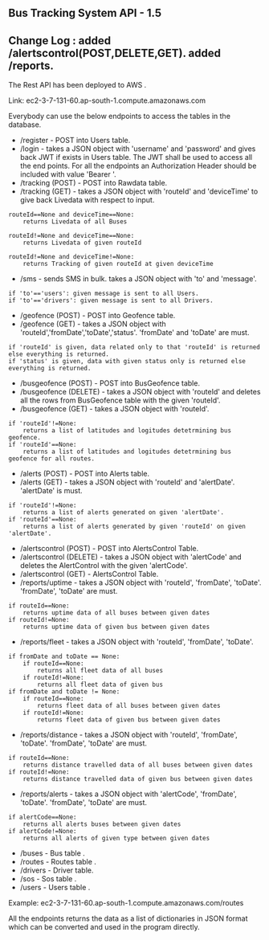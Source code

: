 Bus Tracking System API - 1.5
--------------------------------
Change Log : added /alertscontrol(POST,DELETE,GET). added /reports.
--------------------------------
The Rest API has been deployed to AWS
.

Link: ec2-3-7-131-60.ap-south-1.compute.amazonaws.com


Everybody can use the below endpoints to access the tables in the database.


* /register - POST into Users table.
* /login - takes a JSON object with 'username' and 'password' and gives back JWT if exists in Users table. The JWT shall be used to access all the end points. For all the endpoints an Authorization Header should be included with value 'Bearer <JWT>'.
* /tracking (POST) - POST into Rawdata table.
* /tracking (GET) - takes a JSON object with 'routeId' and 'deviceTime' to give back Livedata with respect to input.
```
routeId==None and deviceTime==None:
	returns Livedata of all Buses
routeId!=None and deviceTime==None:
	returns Livedata of given routeId
routeId!=None and deviceTime!=None:
	returns Tracking of given routeId at given deviceTime
```
* /sms - sends SMS in bulk. takes a JSON object with 'to' and 'message'.
```
if 'to'=='users': given message is sent to all Users.
if 'to'=='drivers': given message is sent to all Drivers.
```
* /geofence (POST) - POST into Geofence table.
* /geofence (GET) - takes a JSON object with 'routeId','fromDate','toDate','status'. 'fromDate' and 'toDate' are must.
```
if 'routeId' is given, data related only to that 'routeId' is returned else everything is returned.
if 'status' is given, data with given status only is returned else everything is returned.
```
* /busgeofence (POST) - POST into BusGeofence table.
* /busgeofence (DELETE) - takes a JSON object with 'routeId' and deletes all the rows from BusGeofence table with the given 'routeId'.
* /busgeofence (GET) - takes a JSON object with 'routeId'.
```
if 'routeId'!=None:
	returns a list of latitudes and logitudes detetrmining bus geofence.
if 'routeId'==None:
	returns a list of latitudes and logitudes detetrmining bus geofence for all routes.
```
* /alerts (POST) - POST into Alerts table.
* /alerts (GET) - takes a JSON object with 'routeId' and 'alertDate'. 'alertDate' is must.
```
if 'routeId'!=None:
	returns a list of alerts generated on given 'alertDate'.
if 'routeId'==None:
	returns a list of alerts generated by given 'routeId' on given 'alertDate'.
```
* /alertscontrol (POST) - POST into AlertsControl Table.
* /alertscontrol (DELETE) - takes a JSON object with 'alertCode' and deletes the AlertControl with the given 'alertCode'.
* /alertscontrol (GET) - AlertsControl Table.
* /reports/uptime - takes a JSON object with 'routeId', 'fromDate', 'toDate'. 'fromDate', 'toDate' are must.
```
if routeId==None:
	returns uptime data of all buses between given dates
if routeId!=None:
	returns uptime data of given bus between given dates
```
* /reports/fleet - takes a JSON object with 'routeId', 'fromDate', 'toDate'.
```
if fromDate and toDate == None:
	if routeId==None:
		returns all fleet data of all buses 
	if routeId!=None:
		returns all fleet data of given bus
if fromDate and toDate != None:
	if routeId==None:
		returns fleet data of all buses between given dates
	if routeId!=None:
		returns fleet data of given bus between given dates
```
* /reports/distance - takes a JSON object with 'routeId', 'fromDate', 'toDate'. 'fromDate', 'toDate' are must.
```
if routeId==None:
	returns distance travelled data of all buses between given dates
if routeId!=None:
	returns distance travelled data of given bus between given dates
```
* /reports/alerts - takes a JSON object with 'alertCode', 'fromDate', 'toDate'. 'fromDate', 'toDate' are must.
```
if alertCode==None:
	returns all alerts buses between given dates
if alertCode!=None:
	returns all alerts of given type between given dates
```
* /buses - Bus table
.
* /routes - Routes table
.
* /drivers - Driver table.
* /sos - Sos table
.
* /users - Users table
.

Example: ec2-3-7-131-60.ap-south-1.compute.amazonaws.com/routes


All the endpoints returns the data as a list of dictionaries in JSON format which can be converted and used in the program directly.
